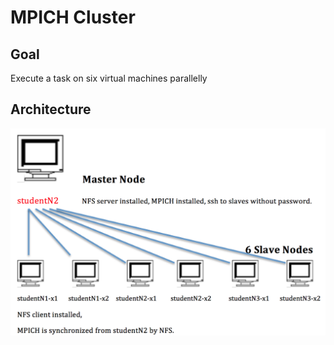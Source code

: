 # MPICH Cluster

## Goal

Execute a task on six virtual machines parallelly

## Architecture

![](https://raw.githubusercontent.com/congqiyuan/tutorial/master/mpich_cluster/1.png)


